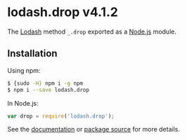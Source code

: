 # lodash.drop v4.1.2

The [Lodash](https://lodash.com/) method `_.drop` exported as a [Node.js](https://nodejs.org/) module.

## Installation

Using npm:
```bash
$ {sudo -H} npm i -g npm
$ npm i --save lodash.drop
```

In Node.js:
```js
var drop = require('lodash.drop');
```

See the [documentation](https://lodash.com/docs#drop) or [package source](https://github.com/lodash/lodash/blob/4.1.2-npm-packages/lodash.drop) for more details.
